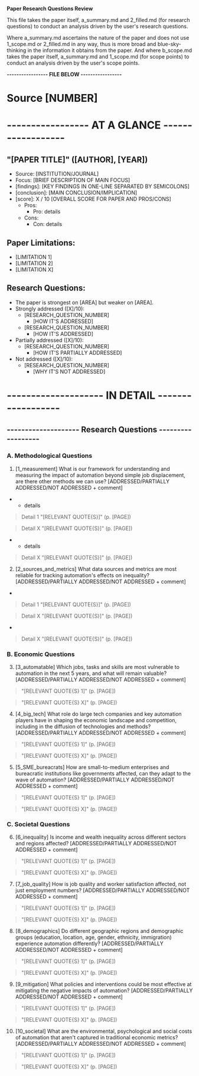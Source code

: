 **Paper Research Questions Review**

This file takes the paper itself, a_summary.md and 2_filled.md (for research questions) to conduct an analysis driven by the user's research questions.

Where a_summary.md ascertains the nature of the paper and does not use 1_scope.md or 2_filled.md in any way, thus is more broad and blue-sky-thinking in the information it obtains from the paper. And where b_scope.md takes the paper itself, a_summary.md and 1_scope.md (for scope points) to conduct an analysis driven by the user's scope points.

**----------------- FILE BELOW -----------------**

# Source [NUMBER] 
# ----------------- AT A GLANCE ------------------

## "[PAPER TITLE]" ([AUTHOR], [YEAR])
- Source: [INSTITUTION/JOURNAL]
- Focus: [BRIEF DESCRIPTION OF MAIN FOCUS]
- [findings]: [KEY FINDINGS IN ONE-LINE SEPARATED BY SEMICOLONS]
- [conclusion]: [MAIN CONCLUSION/IMPLICATION]
- [score]: X / 10 [OVERALL SCORE FOR PAPER AND PROS/CONS]
    - Pros:
        - Pro: details
    - Cons:
        - Con: details

## Paper Limitations:
- [LIMITATION 1]
- [LIMITATION 2]
- [LIMITATION X]

## Research Questions:
- The paper is strongest on [AREA] but weaker on [AREA].
- Strongly addressed ([X]/10):
    - [RESEARCH_QUESTION_NUMBER] 
        - [HOW IT'S ADDRESSED]
    - [RESEARCH_QUESTION_NUMBER] 
        - [HOW IT'S ADDRESSED]
- Partially addressed ([X]/10):
    - [RESEARCH_QUESTION_NUMBER] 
        - [HOW IT'S PARTIALLY ADDRESSED]
- Not addressed ([X]/10):
    - [RESEARCH_QUESTION_NUMBER] 
        - [WHY IT'S NOT ADDRESSED]

# -------------------- IN DETAIL ------------------

## -------------------- Research Questions ------------------

### A. Methodological Questions

1. [1_measurement] What is our framework for understanding and measuring the impact of automation beyond simple job displacement, are there other methods we can use? [ADDRESSED/PARTIALLY ADDRESSED/NOT ADDRESSED + comment]

- [FRAMEWORK/METHODOLOGY APPROACH 1]: [DESCRIPTION]
    - details

> Detail 1 "[RELEVANT QUOTE{S}]" (p. [PAGE])

> Detail X "[RELEVANT QUOTE{S}]" (p. [PAGE])

- [FRAMEWORK/METHODOLOGY APPROACH X]: [DESCRIPTION]
    - details

> Detail X "[RELEVANT QUOTE{S}]" (p. [PAGE])

2. [2_sources_and_metrics] What data sources and metrics are most reliable for tracking automation's effects on inequality? [ADDRESSED/PARTIALLY ADDRESSED/NOT ADDRESSED + comment]

- [TECHNICAL IMPLEMENTATION DETAIL 1]: [DESCRIPTION]

> Detail 1 "[RELEVANT QUOTE{S}]" (p. [PAGE])

> Detail X "[RELEVANT QUOTE{S}]" (p. [PAGE])

- [TECHNICAL IMPLEMENTATION DETAIL X]: [DESCRIPTION]

> Detail X "[RELEVANT QUOTE{S}]" (p. [PAGE])

### B. Economic Questions

3. [3_automatable] Which jobs, tasks and skills are most vulnerable to automation in the next 5 years, and what will remain valuable? [ADDRESSED/PARTIALLY ADDRESSED/NOT ADDRESSED + comment]

> "[RELEVANT QUOTE{S} 1]" (p. [PAGE])

> "[RELEVANT QUOTE{S} X]" (p. [PAGE])

4. [4_big_tech] What role do large tech companies and key automation players have in shaping the economic landscape and competition, including in the diffusion of technologies and methods? [ADDRESSED/PARTIALLY ADDRESSED/NOT ADDRESSED + comment]

> "[RELEVANT QUOTE{S} 1]" (p. [PAGE])

> "[RELEVANT QUOTE{S} X]" (p. [PAGE])

5. [5_SME_bureacrats] How are small-to-medium enterprises and bureacratic institutions like governments affected, can they adapt to the wave of automation? [ADDRESSED/PARTIALLY ADDRESSED/NOT ADDRESSED + comment]

> "[RELEVANT QUOTE{S} 1]" (p. [PAGE])

> "[RELEVANT QUOTE{S} X]" (p. [PAGE])

### C. Societal Questions

6. [6_inequality] Is income and wealth inequality across different sectors and regions affected? [ADDRESSED/PARTIALLY ADDRESSED/NOT ADDRESSED + comment]

> "[RELEVANT QUOTE{S} 1]" (p. [PAGE])

> "[RELEVANT QUOTE{S} X]" (p. [PAGE])

7. [7_job_quality] How is job quality and worker satisfaction affected, not just employment numbers? [ADDRESSED/PARTIALLY ADDRESSED/NOT ADDRESSED + comment]

> "[RELEVANT QUOTE{S} 1]" (p. [PAGE])

> "[RELEVANT QUOTE{S} X]" (p. [PAGE])

8. [8_demographics] Do different geographic regions and demographic groups (education, location, age, gender, ethnicity, immigration) experience automation differently? [ADDRESSED/PARTIALLY ADDRESSED/NOT ADDRESSED + comment]

> "[RELEVANT QUOTE{S} 1]" (p. [PAGE])

> "[RELEVANT QUOTE{S} X]" (p. [PAGE])

9. [9_mitigation] What policies and interventions could be most effective at mitigating the negative impacts of automation? [ADDRESSED/PARTIALLY ADDRESSED/NOT ADDRESSED + comment]

> "[RELEVANT QUOTE{S} 1]" (p. [PAGE])

> "[RELEVANT QUOTE{S} X]" (p. [PAGE])

10. [10_societal] What are the environmental, psychological and social costs of automation that aren't captured in traditional economic metrics? [ADDRESSED/PARTIALLY ADDRESSED/NOT ADDRESSED + comment]

> "[RELEVANT QUOTE{S} 1]" (p. [PAGE])

> "[RELEVANT QUOTE{S} X]" (p. [PAGE])